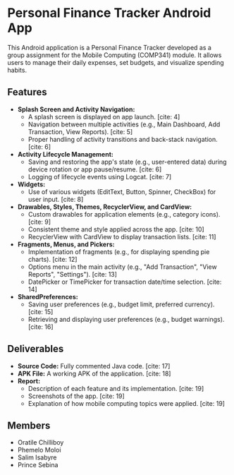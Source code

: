 # Personal Finance Tracker Android App

This Android application is a Personal Finance Tracker developed as a group assignment for the Mobile Computing (COMP341) module. It allows users to manage their daily expenses, set budgets, and visualize spending habits.

## Features

* **Splash Screen and Activity Navigation:**
    * A splash screen is displayed on app launch. [cite: 4]
    * Navigation between multiple activities (e.g., Main Dashboard, Add Transaction, View Reports). [cite: 5]
    * Proper handling of activity transitions and back-stack navigation. [cite: 6]
* **Activity Lifecycle Management:**
    * Saving and restoring the app's state (e.g., user-entered data) during device rotation or app pause/resume. [cite: 6]
    * Logging of lifecycle events using Logcat. [cite: 7]
* **Widgets:**
    * Use of various widgets (EditText, Button, Spinner, CheckBox) for user input. [cite: 8]
* **Drawables, Styles, Themes, RecyclerView, and CardView:**
    * Custom drawables for application elements (e.g., category icons). [cite: 9]
    * Consistent theme and style applied across the app. [cite: 10]
    * RecyclerView with CardView to display transaction lists. [cite: 11]
* **Fragments, Menus, and Pickers:**
    * Implementation of fragments (e.g., for displaying spending pie charts). [cite: 12]
    * Options menu in the main activity (e.g., "Add Transaction", "View Reports", "Settings"). [cite: 13]
    * DatePicker or TimePicker for transaction date/time selection. [cite: 14]
* **SharedPreferences:**
    * Saving user preferences (e.g., budget limit, preferred currency). [cite: 15]
    * Retrieving and displaying user preferences (e.g., budget warnings). [cite: 16]

## Deliverables

* **Source Code:** Fully commented Java code. [cite: 17]
* **APK File:** A working APK of the application. [cite: 18]
* **Report:**
    * Description of each feature and its implementation. [cite: 19]
    * Screenshots of the app. [cite: 19]
    * Explanation of how mobile computing topics were applied. [cite: 19]

## Members
* Oratile Chilliboy
* Phemelo Moloi
* Salim Isabyre
* Prince Sebina

